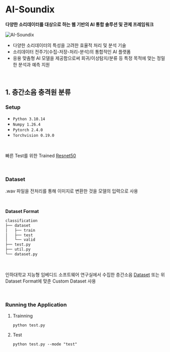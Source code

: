# AI-Soundix
__다양한 소리데이터를 대상으로 하는 웹 기반의 AI 통합 솔루션 및 관제 프레임워크__

![AI-Soundix](https://github.com/user-attachments/assets/e0d35915-f615-4a24-a8c2-106480a44c5b)

* 다양한 소리데이터의 특성을 고려한 효율적 처리 및 분석 기술
* 소리데이터 전주기(수집-저장-처리-분석)의 통합적인 AI 플랫폼
* 응용 맞춤형 AI 모델을 제공함으로써 회귀/이상탐지/분류 등 특정 목적에 맞는 정밀한 분석과 예측 지원

<br/>

## 1. 층간소음 충격원 분류
### Setup
* `Python 3.10.14`
* `Numpy 1.26.4`
* `Pytorch 2.4.0`
* `Torchvision 0.19.0`

<br/>

빠른 Test를 위한 Trained [Resnet50](https://drive.google.com/file/d/1CE1GtbhxL3hSRNkJF5IsuhtWd2em2CIC/view?usp=drive_link)

<br/>

### Dataset
.wav 파일을 전처리를 통해 이미지로 변환한 것을 모델의 입력으로 사용

<br/>

__Dataset Format__

```bash
classification
├── dataset
│   ├── train
│   ├── test
│   └── valid
├── test.py
├── util.py
└── dataset.py
```

<br/>

인하대학교 지능형 임베디드 소프트웨어 연구실에서 수집한 층간소음 [Dataset](https://drive.google.com/file/d/1_N_IJ5lJifwEH9UlA-oHWjd15oZ0pgQt/view?usp=sharing) 또는 위 Dataset Format에 맞춘 Custom Dataset 사용

<br/>

### Running the Application
1. Trainning
   ```
   python test.py
   ```
   
2. Test
   ```
   python test.py --mode "test"
   ```
